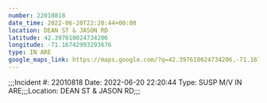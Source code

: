 ```yaml
---
number: 22010818
date_time: 2022-06-20T22:20:44+00:00
location: DEAN ST & JASON RD
latitude: 42.397610024734206
longitude: -71.16742993293676
type: IN ARE
google_maps_link: https://maps.google.com/?q=42.397610024734206,-71.16742993293676
---
```


;;;Incident #: 22010818  Date: 2022-06-20 22:20:44   Type: SUSP M/V IN ARE;;;Location: DEAN ST & JASON RD;;;
